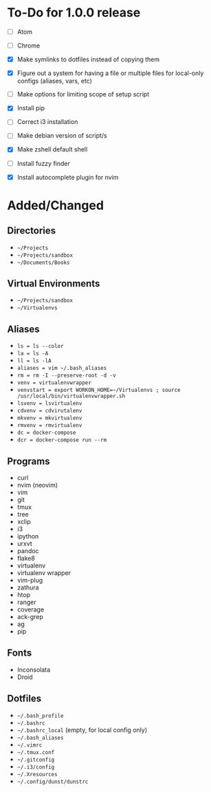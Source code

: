 To-Do for 1.0.0 release
=======================

- [ ] Atom
- [ ] Chrome
- [x] Make symlinks to dotfiles instead of copying them
- [x] Figure out a system for having a file or multiple files for local-only configs (aliases, vars, etc)
- [ ] Make options for limiting scope of setup script
- [x] Install pip
- [ ] Correct i3 installation
- [ ] Make debian version of script/s
- [x] Make zshell default shell
- [ ] Install fuzzy finder
- [x] Install autocomplete plugin for nvim


Added/Changed
=============

Directories
-----------

* ``~/Projects``
* ``~/Projects/sandbox``
* ``~/Documents/Books``

Virtual Environments
--------------------

* ``~/Projects/sandbox``
* ``~/Virtualenvs``

Aliases
-------

* ``ls = ls --color``
* ``la = ls -A``
* ``ll = ls -lA``
* ``aliases = vim ~/.bash_aliases``
* ``rm = rm -I --preserve-root -d -v``
* ``venv = virtualenvwrapper``
* ``venvstart = export WORKON_HOME=~/Virtualenvs ; source /usr/local/bin/virtualenvwrapper.sh``
* ``lsvenv = lsvirtualenv``
* ``cdvenv = cdvirutalenv``
* ``mkvenv = mkvirtualenv``
* ``rmvenv = rmvirtualenv``
* ``dc = docker-compose``
* ``dcr = docker-compose run --rm``

Programs
--------

* curl
* nvim (neovim)
* vim
* git
* tmux
* tree
* xclip
* i3
* ipython
* urxvt
* pandoc
* flake8
* virtualenv
* virtualenv wrapper
* vim-plug
* zathura
* htop
* ranger
* coverage
* ack-grep
* ag
* pip

Fonts
-----

* Inconsolata
* Droid

Dotfiles
--------

* ``~/.bash_profile``
* ``~/.bashrc``
* ``~/.bashrc_local`` (empty, for local config only)
* ``~/.bash_aliases``
* ``~/.vimrc``
* ``~/.tmux.conf``
* ``~/.gitconfig``
* ``~/.i3/config``
* ``~/.Xresources``
* ``~/.config/dunst/dunstrc``
